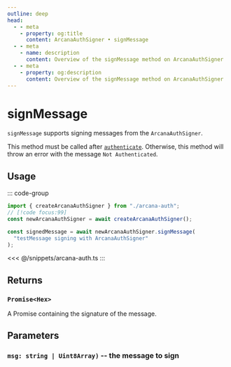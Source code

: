 ```yaml
---
outline: deep
head:
  - - meta
    - property: og:title
      content: ArcanaAuthSigner • signMessage
  - - meta
    - name: description
      content: Overview of the signMessage method on ArcanaAuthSigner
  - - meta
    - property: og:description
      content: Overview of the signMessage method on ArcanaAuthSigner
---
```


# signMessage

`signMessage` supports signing messages from the `ArcanaAuthSigner`.

This method must be called after [`authenticate`](/packages/aa-signers/arcana-auth/authenticate). Otherwise, this method will throw an error with the message `Not Authenticated`.

## Usage

::: code-group

```ts [example.ts]
import { createArcanaAuthSigner } from "./arcana-auth";
// [!code focus:99]
const newArcanaAuthSigner = await createArcanaAuthSigner();

const signedMessage = await newArcanaAuthSigner.signMessage(
  "testMessage signing with ArcanaAuthSigner"
);
```

<<< @/snippets/arcana-auth.ts
:::

## Returns

### `Promise<Hex>`

A Promise containing the signature of the message.

## Parameters

### `msg: string | Uint8Array)` -- the message to sign
